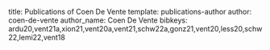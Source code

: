 title: Publications of Coen De Vente
template: publications-author
author: coen-de-vente
author_name: Coen De Vente
bibkeys: ardu20,vent21a,xion21,vent20a,vent21,schw22a,gonz21,vent20,less20,schw22,lemi22,vent18